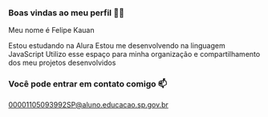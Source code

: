 ### Boas vindas ao meu perfil 💙💙
Meu nome é Felipe Kauan

Estou estudando na Alura
Estou me desenvolvendo na linguagem JavaScript
Utilizo esse espaço para minha organização e compartilhamento dos meu projetos desenvolvidos

### Você pode entrar em contato comigo 📫

00001105093992SP@aluno.educacao.sp.gov.br

